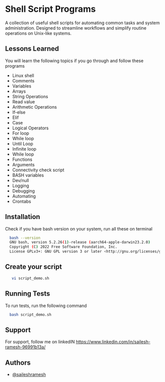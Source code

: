 
# Shell Script Programs

A collection of useful shell scripts for automating common tasks and system administration.
Designed to streamline workflows and simplify routine operations on Unix-like systems.


## Lessons Learned

You will learn the following topics if you go through and follow these programs

- Linux shell
- Comments
- Variables
- Arrays
- String Operations
- Read value
- Arithmetic Operations
- If-else
- Elif
- Case
- Logical Operators
- For loop
- While loop
- Until Loop
- Infinite loop
- While loop
- Functions
- Arguments
- Connectivity check script
- BASH variables
- Dev/null
- Logging
- Debugging
- Automating
- Crontabs

## Installation

Check if you have bash version on your system, run all these on terminal

```bash
  bash --version
  GNU bash, version 5.2.26(1)-release (aarch64-apple-darwin23.2.0)
  Copyright (C) 2022 Free Software Foundation, Inc.
  License GPLv3+: GNU GPL version 3 or later <http://gnu.org/licenses/gpl.html>
```
    
## Create your script

```bash
   vi script_demo.sh
```


## Running Tests

To run tests, run the following command

```bash
  bash script_demo.sh
```


## Support

For support, follow me on linkedIN https://www.linkedin.com/in/sailesh-ramesh-96991b13a/


## Authors

- [@saileshramesh](https://github.com/SaileshRamesh)


